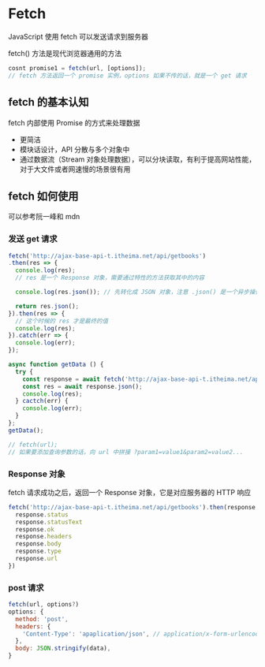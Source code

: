 # Fetch
JavaScript 使用 fetch 可以发送请求到服务器

fetch() 方法是现代浏览器通用的方法

```js
cosnt promise1 = fetch(url, [options]); 
// fetch 方法返回一个 promise 实例，options 如果不传的话，就是一个 get 请求
```

## fetch 的基本认知
fetch 内部使用 Promise 的方式来处理数据

+ 更简洁
+ 模块话设计，API 分散与多个对象中
+ 通过数据流（Stream 对象处理数据），可以分块读取，有利于提高网站性能，对于大文件或者网速慢的场景很有用

## fetch 如何使用
可以参考阮一峰和 mdn 

### 发送 get 请求
```js
fetch('http://ajax-base-api-t.itheima.net/api/getbooks')
.then(res => {
  console.log(res);
  // res 是一个 Response 对象，需要通过特性的方法获取其中的内容

  console.log(res.json()); // 先转化成 JSON 对象，注意 .json() 是一个异步操作，返回的是一个 promise 对象（Stream 对象）

  return res.json();
}).then(res => {
  // 这个时候的 res 才是最终的值
  console.log(res);
}).catch(err => {
  console.log(err);
});

async function getData () {
  try {
    const response = await fetch('http://ajax-base-api-t.itheima.net/api/getbooks');
    const res = await response.json();
    console.log(res);
  } cactch(err) {
    console.log(err);
  }
};
getData();

// fetch(url);
// 如果要添加查询参数的话，向 url 中拼接 ?param1=value1&param2=value2...
```

### Response 对象
fetch 请求成功之后，返回一个 Response 对象，它是对应服务器的 HTTP 响应

```js
fetch('http://ajax-base-api-t.itheima.net/api/getbooks').then(response => {
  response.status
  response.statusText
  response.ok
  response.headers
  response.body
  response.type
  response.url
})
```

### post 请求
```js
fetch(url, options?)
options: {
  method: 'post',
  headers: {
    'Content-Type': 'apaplication/json', // application/x-form-urlencoded;charset=UTF-8
  },
  body: JSON.stringify(data),
}
```